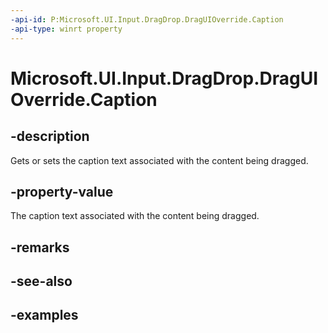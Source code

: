 ```yaml
---
-api-id: P:Microsoft.UI.Input.DragDrop.DragUIOverride.Caption
-api-type: winrt property
---
```


# Microsoft.UI.Input.DragDrop.DragUIOverride.Caption

<!--
public string Caption { get; set; }
-->

## -description

Gets or sets the caption text associated with the content being dragged.

## -property-value

The caption text associated with the content being dragged.

## -remarks

## -see-also

## -examples
